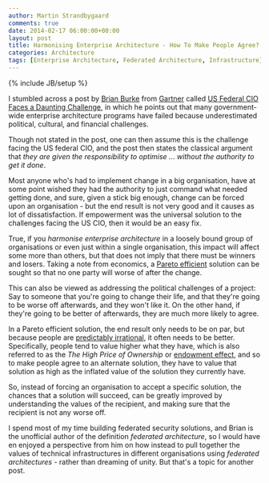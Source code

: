 ```yaml
---
author: Martin Strandbygaard
comments: true
date: 2014-02-17 06:00:00+00:00
layout: post
title: Harmonising Enterprise Architecture - How To Make People Agree?
categories: Architecture
tags: [Enterprise Architecture, Federated Architecture, Infrastructure]
---
```


{% include JB/setup %}

I stumbled across a post by [Brian Burke](http://www.gartner.com/AnalystBiography?authorId=26081) from [Gartner](http://www.gartner.com) called
[US Federal CIO Faces a Daunting Challenge](http://blogs.gartner.com/brian_burke/2009/03/11/us-federal-cio-faces-a-daunting-challenge/), in which he points out that many government-wide enterprise architecture programs have failed because underestimated political, cultural, and financial challenges. 

Though not stated in the post, one can then assume this is the challenge facing the US federal CIO, and the post then states the classical argument that _they are given the responsibility to optimise ... without the authority to get it done_.

Most anyone who's had to implement change in a big organisation, have at some point wished they had the authority to just command what needed getting done, and sure, given a stick big enough, change can be forced upon an organisation - but the end result is not very good and it causes as lot of dissatisfaction. If empowerment was the universal solution to the challenges facing the US CIO, then it would be an easy fix.

True, if you _harmonise enterprise architecture_ in a loosely bound group of organisations or even just within a single organisation, this impact will affect some more than others, but that does not imply that there must be winners and losers. Taking a note from economics, a [Pareto efficient](http://en.wikipedia.org/wiki/Pareto_efficiency) solution can be sought so that no one party will worse of after the change. 

This can also be viewed as addressing the political challenges of a project: Say to someone that you're going to change their life, and that they're going to be worse off afterwards, and they won't like it. On the other hand, if they're going to be better of afterwards, they are much more likely to agree.

In a Pareto efficient solution, the end result only needs to be on par, but because people are [predictably irrational](http://en.wikipedia.org/wiki/Predictably_Irrational), it often needs to be better. Specifically, people tend to value higher what they have, which is also referred to as the _The High Price of Ownership_ or [endowment effect](http://en.wikipedia.org/wiki/Endowment_effect.), and so to make people agree to an alternate solution, they have to value that solution as high as the inflated value of the solution they currently have.

So, instead of forcing an organisation to accept a specific solution, the chances that a solution will succeed, can be greatly improved by understanding the values of the recipient, and making sure that the recipient is not any worse off.

I spend most of my time building federated security solutions, and Brian is the unofficial author of the definition _federated architecture_, so I would have en enjoyed a perspective from him on how instead to pull together the values of technical infrastructures in different organisations using _federated architectures_ - rather than dreaming of unity. But that's a topic for another post.